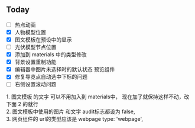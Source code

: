 ## Today

- [ ] 热点动画
- [x] 人物模型位置
- [x] 图文模板在预设中的显示
- [ ] 光伏模型节点位置
- [x] 添加到 materials 中的类型修改
- [x] 背景设置重制功能
- [x] 编辑器中图片未选择时的默认状态 预览组件
- [x] 修复导览点自动选中下标的问题
- [ ] 右侧设置滚动问题

1. 图文模板 的文字 可以不用加入到 materials中， 现在加了就保持这样不动，改下面 2 的就行  
2. 图文模板中使用的图片 和文字 audit标志都设为 false,   
3. 网页组件的 url的类型应该是 webpage type: 'webpage',